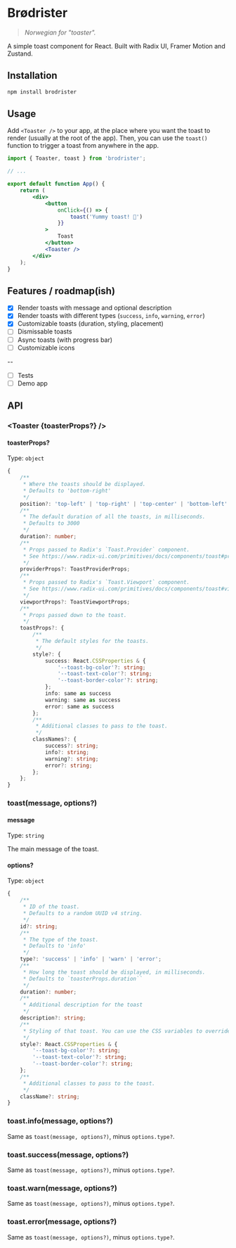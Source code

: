 # Brødrister

> _Norwegian for "toaster"._

A simple toast component for React. Built with Radix UI, Framer Motion and Zustand.

## Installation

```bash
npm install brodrister
```

## Usage

Add `<Toaster />` to your app, at the place where you want the toast to render (usually at the root of the app). Then, you can use the `toast()` function to trigger a toast from anywhere in the app.

```jsx
import { Toaster, toast } from 'brodrister';

// ...

export default function App() {
    return (
        <div>
            <button 
                onClick={() => {
                    toast('Yummy toast! 🍞')
                }}
            >
                Toast
            </button>
            <Toaster />
        </div>
    );
}
```

## Features / roadmap(ish)

- [X] Render toasts with message and optional description
- [X] Render toasts with different types (`success`, `info`, `warning`, `error`)
- [X] Customizable toasts (duration, styling, placement)
- [ ] Dismissable toasts
- [ ] Async toasts (with progress bar)
- [ ] Customizable icons

--

- [ ] Tests
- [ ] Demo app

## API

### <Toaster {toasterProps?} />

#### toasterProps?

Type: `object`

```ts
{
    /**
     * Where the toasts should be displayed.
     * Defaults to 'bottom-right'
     */ 
    position?: 'top-left' | 'top-right' | 'top-center' | 'bottom-left' | 'bottom-right' | 'bottom-center';
    /**
     * The default duration of all the toasts, in milliseconds.
     * Defaults to 3000
     */
    duration?: number;
    /**
     * Props passed to Radix's `Toast.Provider` component.
     * See https://www.radix-ui.com/primitives/docs/components/toast#provider
     */
    providerProps?: ToastProviderProps;
    /**
     * Props passed to Radix's `Toast.Viewport` component.
     * See https://www.radix-ui.com/primitives/docs/components/toast#viewport
     */
    viewportProps?: ToastViewportProps;
    /**
     * Props passed down to the toast.
     */
    toastProps?: {
        /**
         * The default styles for the toasts.
         */
        style?: {
            success: React.CSSProperties & {
                '--toast-bg-color'?: string;
                '--toast-text-color'?: string;
                '--toast-border-color'?: string;
            };
            info: same as success
            warning: same as success
            error: same as success
        };
        /**
         * Additional classes to pass to the toast.
         */
        classNames?: {
            success?: string;
            info?: string;
            warning?: string;
            error?: string;
        };
    };
}

```

### toast(message, options?)

#### message

Type: `string`

The main message of the toast.

#### options?

Type: `object`

```ts
{
    /**
     * ID of the toast.
     * Defaults to a random UUID v4 string.
     */
    id?: string;
    /**
     * The type of the toast.
     * Defaults to 'info'
     */
    type?: 'success' | 'info' | 'warn' | 'error';
    /**
     * How long the toast should be displayed, in milliseconds.
     * Defaults to `toasterProps.duration``
     */
    duration?: number;
    /**
     * Additional description for the toast
     */
    description?: string;
    /**
     * Styling of that toast. You can use the CSS variables to override the default styling.
     */
    style?: React.CSSProperties & {
        '--toast-bg-color'?: string;
        '--toast-text-color'?: string;
        '--toast-border-color'?: string;
    };
    /**
     * Additional classes to pass to the toast.
     */
    className?: string;
}
```

### toast.info(message, options?)

Same as `toast(message, options?)`, minus `options.type?`.

### toast.success(message, options?)

Same as `toast(message, options?)`, minus `options.type?`.

### toast.warn(message, options?)

Same as `toast(message, options?)`, minus `options.type?`.

### toast.error(message, options?)

Same as `toast(message, options?)`, minus `options.type?`.

